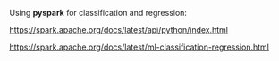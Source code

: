 
Using **pyspark** for classification and regression:

https://spark.apache.org/docs/latest/api/python/index.html

https://spark.apache.org/docs/latest/ml-classification-regression.html


